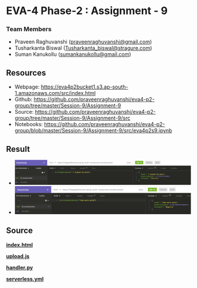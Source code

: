 # EVA-4 Phase-2 : Assignment - 9

### Team Members

- Praveen Raghuvanshi (praveenraghuvanshi@gmail.com)
- Tusharkanta Biswal (Tusharkanta_biswal@stragure.com)
- Suman Kanukollu (sumankanukollu@gmail.com)

  

## Resources

- Webpage: https://eva4p2bucket1.s3.ap-south-1.amazonaws.com/src/index.html
- Github: https://github.com/praveenraghuvanshi/eva4-p2-group/tree/master/Session-9/Assignment-9
- Source: https://github.com/praveenraghuvanshi/eva4-p2-group/tree/master/Session-9/Assignment-9/src
- Notebooks: https://github.com/praveenraghuvanshi/eva4-p2-group/blob/master/Session-9/Assignment-9/src/eva4p2s9.ipynb

## Result

* ![positive](https://github.com/sumankanukollu/suman_cnn/raw/master/sessions/s9_sentimentAnalysis/snippets/s9_possitiveReview.JPG)
* ![Negative](https://github.com/sumankanukollu/suman_cnn/raw/master/sessions/s9_sentimentAnalysis/snippets/s9_negativeReview.JPG)

## Source

**[index.html](src/index.html)**

**[upload.js](src/js/upload.js)**

**[handler.py](src/serverless/handler.py)**

**[serverless.yml](src/serverless/serverless.yml)**

